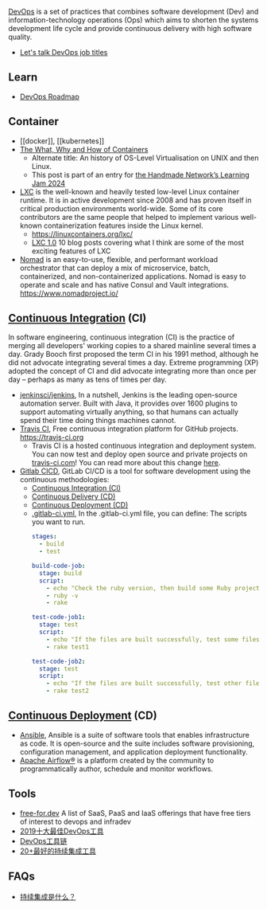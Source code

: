 [DevOps](https://en.wikipedia.org/wiki/DevOps) is a set of practices that combines software development (Dev) and information-technology operations (Ops) which aims to shorten the systems development life cycle and provide continuous delivery with high software quality.



- [Let's talk DevOps job titles](https://mattouille.com/articles/2018-06/lets-talk-devops-job-titles/)



## Learn
- [DevOps Roadmap](https://github.com/kamranahmedse/developer-roadmap#devops-roadmap)



## Container
- [[docker]], [[kubernetes]]
- [The What, Why and How of Containers](https://www.annwan.me/computers/what-why-how-containers/)
  - Alternate title: An history of OS-Level Virtualisation on UNIX and then Linux.
  - This post is part of an entry for [the Handmade Network’s Learning Jam 2024](https://handmade.network/jam/learning-2024)
- [LXC](https://github.com/lxc/lxc) is the well-known and heavily tested low-level Linux container runtime. It is in active development since 2008 and has proven itself in critical production environments world-wide. Some of its core contributors are the same people that helped to implement various well-known containerization features inside the Linux kernel.
  - https://linuxcontainers.org/lxc/
  - [LXC 1.0](https://stgraber.org/2013/12/20/lxc-1-0-blog-post-series/) 10 blog posts covering what I think are some of the most exciting features of LXC
- [Nomad](https://github.com/hashicorp/nomad) is an easy-to-use, flexible, and performant workload orchestrator that can deploy a mix of microservice, batch, containerized, and non-containerized applications. Nomad is easy to operate and scale and has native Consul and Vault integrations. https://www.nomadproject.io/



## [Continuous Integration](https://en.wikipedia.org/wiki/Continuous_integration) (CI)
In software engineering, continuous integration (CI) is the practice of merging all developers' working copies to a shared mainline several times a day. Grady Booch first proposed the term CI in his 1991 method, although he did not advocate integrating several times a day. Extreme programming (XP) adopted the concept of CI and did advocate integrating more than once per day – perhaps as many as tens of times per day.
- [jenkinsci/jenkins](https://github.com/jenkinsci/jenkins), In a nutshell, Jenkins is the leading open-source automation server. Built with Java, it provides over 1600 plugins to support automating virtually anything, so that humans can actually spend their time doing things machines cannot.
- [Travis CI](https://github.com/travis-ci/travis-ci), Free continuous integration platform for GitHub projects. https://travis-ci.org
  - Travis CI is a hosted continuous integration and deployment system. You can now test and deploy open source and private projects on [travis-ci.com](https://travis-ci.com/)! You can read more about this change [here](https://blog.travis-ci.com/2018-05-02-open-source-projects-on-travis-ci-com-with-github-apps).
- [Gitlab CICD](https://docs.gitlab.com/ee/ci/), GitLab CI/CD is a tool for software development using the continuous methodologies:
  - [Continuous Integration (CI)](https://docs.gitlab.com/ee/ci/introduction/index.html#continuous-integration)
  - [Continuous Delivery (CD)](https://docs.gitlab.com/ee/ci/introduction/index.html#continuous-delivery)
  - [Continuous Deployment (CD)](https://docs.gitlab.com/ee/ci/introduction/index.html#continuous-deployment)
  - [.gitlab-ci.yml](https://docs.gitlab.com/ee/ci/yaml/gitlab_ci_yaml.html), 
    In the .gitlab-ci.yml file, you can define:
    The scripts you want to run.
    ```yml
    stages:
      - build
      - test

    build-code-job:
      stage: build
      script:
        - echo "Check the ruby version, then build some Ruby project files:"
        - ruby -v
        - rake

    test-code-job1:
      stage: test
      script:
        - echo "If the files are built successfully, test some files with one command:"
        - rake test1

    test-code-job2:
      stage: test
      script:
        - echo "If the files are built successfully, test other files with a different command:"
        - rake test2
    ```

## [Continuous Deployment](https://en.wikipedia.org/wiki/Continuous_deployment) (CD)
- [Ansible](./ansible), Ansible is a suite of software tools that enables infrastructure as code. It is open-source and the suite includes software provisioning, configuration management, and application deployment functionality.
- [Apache Airflow®](https://airflow.apache.org/) is a platform created by the community to programmatically author, schedule and monitor workflows.


## Tools
- [free-for.dev](https://github.com/ripienaar/free-for-dev) A list of SaaS, PaaS and IaaS offerings that have free tiers of interest to devops and infradev 
- [2019十大最佳DevOps工具](http://dockone.io/article/8507)
- [DevOps工具链](https://www.cnblogs.com/fadewalk/p/10808436.html)
- [20+最好的持续集成工具](https://cloud.tencent.com/developer/article/1438822)



## FAQs
- [持续集成是什么？](http://www.ruanyifeng.com/blog/2015/09/continuous-integration.html)
